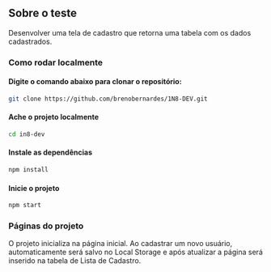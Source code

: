 ## **Sobre o teste**

Desenvolver uma tela de cadastro que retorna uma tabela com os dados cadastrados.

### **Como rodar localmente**

#### Digite o comando abaixo para clonar o repositório:
```bash
git clone https://github.com/brenobernardes/1N8-DEV.git
```

#### Ache o projeto localmente
```bash
cd in8-dev
```

#### Instale as dependências
```bash
npm install
```

#### Inicie o projeto
```bash
npm start
```

### **Páginas do projeto**

O projeto inicializa na página inicial. Ao cadastrar um novo usuário, automaticamente será salvo no Local Storage e após atualizar a página será inserido na tabela de Lista de Cadastro.